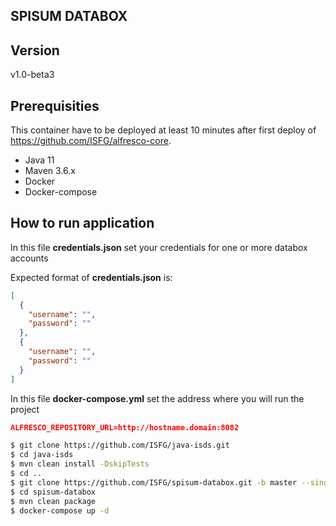 ## SPISUM DATABOX

## Version

v1.0-beta3

## Prerequisities

This container have to be deployed at least 10 minutes after first deploy of https://github.com/ISFG/alfresco-core.

- Java 11
- Maven 3.6.x
- Docker
- Docker-compose

## How to run application

In this file **credentials.json** set your credentials for one or more databox accounts

Expected format of **credentials.json** is:

```json
[
  {
    "username": "",
    "password": ""
  },
  {
    "username": "",
    "password": ""
  }
]
```

In this file **docker-compose.yml** set the address where you will run the project

```json
ALFRESCO_REPOSITORY_URL=http://hostname.domain:8082
```

```bash
$ git clone https://github.com/ISFG/java-isds.git
$ cd java-isds
$ mvn clean install -DskipTests
$ cd ..
$ git clone https://github.com/ISFG/spisum-databox.git -b master --single-branch spisum-databox
$ cd spisum-databox
$ mvn clean package
$ docker-compose up -d
```

